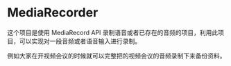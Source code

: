 # MediaRecorder

这个项目是使用 MediaRecord API 录制语音或者已存在的音频的项目，利用此项目，可以实现对一段音频或者语音输入进行录制。

例如大家在开视频会议的时候就可以完整把的视频会议的音频录制下来备份资料。
